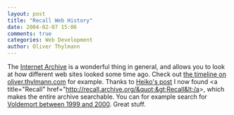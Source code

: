 ```yaml
---
layout: post
title: "Recall Web History"
date: 2004-02-07 15:06
comments: true
categories: Web Development
author: Oliver Thylmann
---
```



The [Internet Archive](http://www.archive.org/) is a wonderful thing in general, and allows you to look at how different web sites looked some time ago. Check out [the timeline on oliver.thylmann.com](http://web.archive.org/web/*/oliver.thylmann.com) for example. Thanks to [Heiko's post](http://www.hebig.com/archives/001940.shtml) I now found &lt;a title=&quot;Recall&quot; href=&quot;http://recall.archive.org/&quot;&gt;Recall&lt;/a&gt;, which makes the entire archive searchable. You can for example search for [Voldemort between 1999 and 2000](http://recall.archive.org/search?query=Voldemort&amp;afterMonth=%A0&amp;afterYear=1999&amp;beforeMonth=Today&amp;beforeYear=2000). Great stuff.


